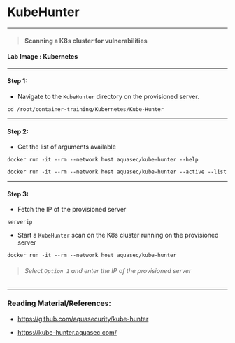 # **KubeHunter**

---

> #### Scanning a K8s cluster for vulnerabilities

#### **Lab Image : Kubernetes**

---

#### Step 1:

* Navigate to the `KubeHunter` directory on the provisioned server.

```commandline
cd /root/container-training/Kubernetes/Kube-Hunter
```

---

#### Step 2:

* Get the list of arguments available

```commandline
docker run -it --rm --network host aquasec/kube-hunter --help
```
```commandline
docker run -it --rm --network host aquasec/kube-hunter --active --list
```

---

#### Step 3:

* Fetch the IP of the provisioned server

```commandline
serverip
```

* Start a `KubeHunter` scan on the K8s cluster running on the provisioned server

```commandline
docker run -it --rm --network host aquasec/kube-hunter
```
> ###### Select `Option 1` and enter the IP of the provisioned server

---

### Reading Material/References:

* https://github.com/aquasecurity/kube-hunter

* https://kube-hunter.aquasec.com/